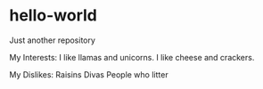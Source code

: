 # hello-world
Just another repository

My Interests:
I like llamas and unicorns.
I like cheese and crackers.

My Dislikes:
Raisins
Divas
People who litter
